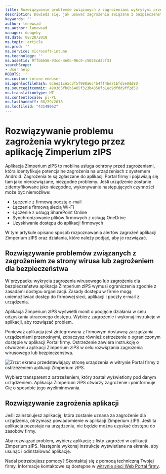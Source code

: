 ```yaml
---
title: Rozwiązywanie problemów związanych z zagrożeniami wykrytymi przez aplikację Zimperium zIPS w systemie Android
description: Dowiedz się, jak usuwać zagrożenia związane z bezpieczeństwem i aplikacjami wykryte na urządzeniu z systemem Android.
keywords: ''
author: lenewsad
ms.author: lanewsad
manager: dougeby
ms.date: 08/28/2018
ms.topic: article
ms.prod: ''
ms.service: microsoft-intune
ms.technology: ''
ms.assetid: 9ffbb656-93cd-4e0b-96c0-c5038cd2cf31
searchScope:
- User help
ROBOTS: ''
ms.custom: intune-enduser
ms.openlocfilehash: 6c6e31ce5c3f5f988a6c4b4ff4be71bfd5e0dd80
ms.sourcegitcommit: 490365fb8b5405f323b4358fb1ec9dfdd9ff2d58
ms.translationtype: HT
ms.contentlocale: pl-PL
ms.lasthandoff: 08/29/2018
ms.locfileid: "43148062"
---
```

# <a name="resolve-a-threat-found-by-zimperium-zips"></a>Rozwiązywanie problemu zagrożenia wykrytego przez aplikację Zimperium zIPS

Aplikacja Zimperium zIPS to mobilna usługa ochrony przed zagrożeniami, która identyfikuje potencjalne zagrożenia na urządzeniach z systemem Android. Zagrożenia te są zgłaszane do aplikacji Portal firmy i pojawiają się tam jako nierozwiązane, niezgodne problemy. Jeśli urządzenie zostanie zidentyfikowane jako niezgodne, wykonywanie następujących czynności może być niemożliwe:

* Łączenie z firmową pocztą e-mail
* Łączenie firmową siecią Wi-Fi
* Łączenie z usługą SharePoint Online
* Synchronizowanie plików firmowych z usługą OneDrive
* Uzyskiwanie dostępu do aplikacji firmowych

W tym artykule opisano sposób rozpoznawania alertów zagrożeń aplikacji Zimperium zIPS oraz działania, które należy podjąć, aby je rozwiązać. 

## <a name="troubleshoot-virus-or-security-threat"></a>Rozwiązywanie problemów związanych z zagrożeniem ze strony wirusa lub zagrożeniem dla bezpieczeństwa  
W przypadku wykrycia zagrożenia wirusowego lub zagrożenia dla bezpieczeństwa aplikacja Zimperium zIPS wymusi ograniczenia zgodnie z zasadami dostępu organizacji. Zasady dostępu w firmie mogą uniemożliwiać dostęp do firmowej sieci, aplikacji i poczty e-mail z urządzenia.  

Aplikacja Zimperium zIPS wyświetli monit o podjęcie działania w celu odzyskania utraconego dostępu. Wybierz zagrożenie i wykonaj instrukcje w aplikacji, aby rozwiązać problem.

Ponieważ aplikacja jest zintegrowana z firmowym dostawcą zarządzania urządzeniami przenośnymi, zobaczysz również ostrzeżenie o ograniczonym dostępie w aplikacji Portal firmy. Ostrzeżenie zawiera instrukcję o otworzeniu aplikacji Zimperium zIPS w celu rozwiązania zagrożenia wirusowego lub bezpieczeństwa.  

  ![Zrzut ekranu przedstawiający stronę urządzenia w witrynie Portal firmy z ostrzeżeniem aplikacji Zimperium zIPS.](./media/CP-lookout-virus-banner-1808.png)  

Wybierz transparent z ostrzeżeniem, który został wyświetlony pod danym urządzeniem. Aplikacja Zimperium zIPS otworzy zagrożenie i poinformuje Cię o sposobie jego wyeliminowania.  

## <a name="resolve-an-app-threat"></a>Rozwiązywanie zagrożenia aplikacji

Jeśli zainstalujesz aplikację, która zostanie uznana za zagrożenie dla urządzenia, otrzymasz powiadomienie w aplikacji Zimperium zIPS. Jeśli ta aplikacja pozostaje na urządzeniu, nie będzie można uzyskać dostępu do zasobów firmy.  

Aby rozwiązać problem, wybierz aplikację z listy zagrożeń w aplikacji Zimperium zIPS. Następnie wykonaj instrukcje wyświetlane na ekranie, aby usunąć i odinstalować aplikację.    

Nadal potrzebujesz pomocy? Skontaktuj się z pomocą techniczną Twojej firmy. Informacje kontaktowe są dostępne w [witrynie sieci Web Portal firmy](https://go.microsoft.com/fwlink/?linkid=2010980). 
